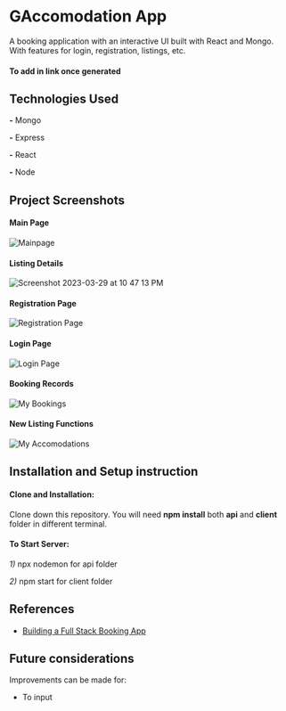 # GAccomodation App

A booking application with an interactive UI built with React and Mongo. With features for login, registration, listings, etc. 

#### To add in link once generated
## Technologies Used

**-** Mongo

**-** Express

**-** React

**-** Node


## Project Screenshots

#### Main Page
![Mainpage](https://user-images.githubusercontent.com/115003549/228578782-91b221ff-306e-4352-a305-1dc3c72da577.png)

#### Listing Details
![Screenshot 2023-03-29 at 10 47 13 PM](https://user-images.githubusercontent.com/115003549/228579369-d87c98e8-241c-4c52-bdff-a2a78a406115.png)

#### Registration Page
![Registration Page](https://user-images.githubusercontent.com/115003549/228579726-0885802f-16ea-41cf-b048-1d350ffe0e85.png)

#### Login Page
![Login Page](https://user-images.githubusercontent.com/115003549/228579826-b8c9029a-a5f2-4cb2-be42-6d5f6f858a4a.png)

#### Booking Records
![My Bookings](https://user-images.githubusercontent.com/115003549/228579929-ece8db8f-35d9-4873-b378-fc47664ac000.png)

#### New Listing Functions
![My Accomodations](https://user-images.githubusercontent.com/115003549/228580155-759708c7-23d1-44df-8d51-98c9e2aa52ae.png)
## Installation and Setup instruction

#### Clone and Installation:
Clone down this repository. You will need **npm install** both **api** and **client** folder in different terminal.


#### To Start Server:

*1)*  npx nodemon for api folder

*2)* npm start for client folder



## References

 - [Building a Full Stack Booking App](https://www.youtube.com/watch?v=MpQbwtSiZ7E)


## Future considerations

Improvements can be made for:
- To input

